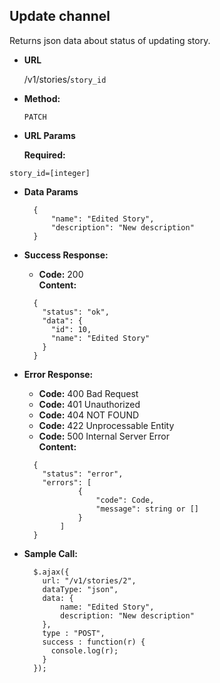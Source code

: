 **Update channel**
----
  Returns json data about status of updating story.

* **URL**

  /v1/stories/`story_id`

* **Method:**

  `PATCH`
  
*  **URL Params**

   **Required:**
   
  `story_id=[integer]`

* **Data Params**

  ```
    {
        "name": "Edited Story",
        "description": "New description"
    }
  ```
    
* **Success Response:**

  * **Code:** 200 <br />
    **Content:** 
  ```
    {
      "status": "ok",
      "data": {
        "id": 10,
        "name": "Edited Story"
      }
    }
  ```
 
* **Error Response:**

    * **Code:** 400 Bad Request <br />
    * **Code:** 401 Unauthorized <br />
    * **Code:** 404 NOT FOUND<br />
    * **Code:** 422 Unprocessable Entity <br />
    * **Code:** 500 Internal Server Error<br />
      **Content:** 
    ```
      {
        "status": "error",
        "errors": [
                {
                    "code": Code,
                    "message": string or []
                }
            ]
      }
    ```

* **Sample Call:**

  ```
    $.ajax({
      url: "/v1/stories/2",
      dataType: "json",
      data: {
          name: "Edited Story", 
          description: "New description"
      },
      type : "POST",
      success : function(r) {
        console.log(r);
      }
    });
  ```